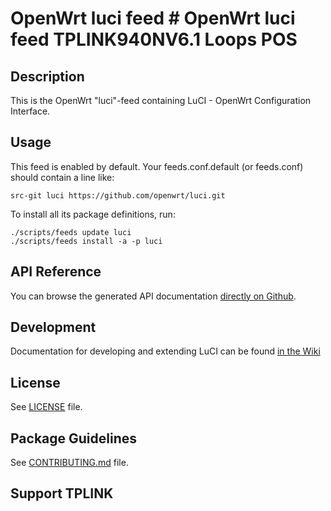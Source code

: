 # OpenWrt luci feed # OpenWrt luci feed TPLINK940NV6.1 Loops POS

## Description

This is the OpenWrt "luci"-feed containing LuCI - OpenWrt Configuration Interface.

## Usage

This feed is enabled by default. Your feeds.conf.default (or feeds.conf) should contain a line like:
```
src-git luci https://github.com/openwrt/luci.git
```

To install all its package definitions, run:
```
./scripts/feeds update luci
./scripts/feeds install -a -p luci
```

## API Reference

You can browse the generated API documentation [directly on Github](http://htmlpreview.github.io/?http://raw.githubusercontent.com/openwrt/luci/master/documentation/api/index.html).

## Development

Documentation for developing and extending LuCI can be found [in the Wiki](https://github.com/openwrt/luci/wiki)

## License

See [LICENSE](LICENSE) file.
 
## Package Guidelines

See [CONTRIBUTING.md](CONTRIBUTING.md) file.

## Support TPLINK
